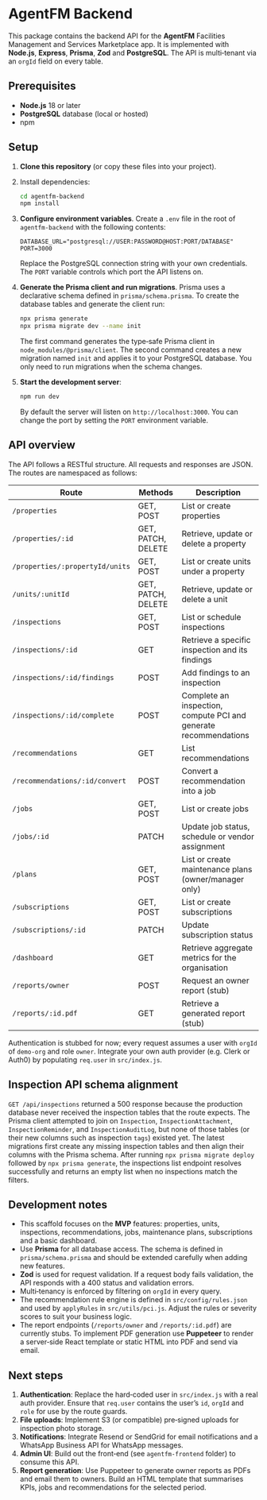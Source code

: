 # AgentFM Backend

This package contains the backend API for the **AgentFM** Facilities Management and Services Marketplace app.  It is implemented with **Node.js**, **Express**, **Prisma**, **Zod** and **PostgreSQL**.  The API is multi‑tenant via an `orgId` field on every table.

## Prerequisites

* **Node.js** 18 or later
* **PostgreSQL** database (local or hosted)
* npm

## Setup

1. **Clone this repository** (or copy these files into your project).
2. Install dependencies:

   ```sh
   cd agentfm-backend
   npm install
   ```

3. **Configure environment variables**.  Create a `.env` file in the root of `agentfm-backend` with the following contents:

   ```env
   DATABASE_URL="postgresql://USER:PASSWORD@HOST:PORT/DATABASE"
   PORT=3000
   ```

   Replace the PostgreSQL connection string with your own credentials.  The `PORT` variable controls which port the API listens on.

4. **Generate the Prisma client and run migrations**.  Prisma uses a declarative schema defined in `prisma/schema.prisma`.  To create the database tables and generate the client run:

   ```sh
   npx prisma generate
   npx prisma migrate dev --name init
   ```

   The first command generates the type‑safe Prisma client in `node_modules/@prisma/client`.  The second command creates a new migration named `init` and applies it to your PostgreSQL database.  You only need to run migrations when the schema changes.

5. **Start the development server**:

   ```sh
   npm run dev
   ```

   By default the server will listen on `http://localhost:3000`.  You can change the port by setting the `PORT` environment variable.

## API overview

The API follows a RESTful structure.  All requests and responses are JSON.  The routes are namespaced as follows:

| Route | Methods | Description |
|------|---------|-------------|
| `/properties` | GET, POST | List or create properties |
| `/properties/:id` | GET, PATCH, DELETE | Retrieve, update or delete a property |
| `/properties/:propertyId/units` | GET, POST | List or create units under a property |
| `/units/:unitId` | GET, PATCH, DELETE | Retrieve, update or delete a unit |
| `/inspections` | GET, POST | List or schedule inspections |
| `/inspections/:id` | GET | Retrieve a specific inspection and its findings |
| `/inspections/:id/findings` | POST | Add findings to an inspection |
| `/inspections/:id/complete` | POST | Complete an inspection, compute PCI and generate recommendations |
| `/recommendations` | GET | List recommendations |
| `/recommendations/:id/convert` | POST | Convert a recommendation into a job |
| `/jobs` | GET, POST | List or create jobs |
| `/jobs/:id` | PATCH | Update job status, schedule or vendor assignment |
| `/plans` | GET, POST | List or create maintenance plans (owner/manager only) |
| `/subscriptions` | GET, POST | List or create subscriptions |
| `/subscriptions/:id` | PATCH | Update subscription status |
| `/dashboard` | GET | Retrieve aggregate metrics for the organisation |
| `/reports/owner` | POST | Request an owner report (stub) |
| `/reports/:id.pdf` | GET | Retrieve a generated report (stub) |

Authentication is stubbed for now; every request assumes a user with `orgId` of `demo‑org` and role `owner`.  Integrate your own auth provider (e.g. Clerk or Auth0) by populating `req.user` in `src/index.js`.

## Inspection API schema alignment

`GET /api/inspections` returned a 500 response because the production database never received the inspection tables that the route expects.
The Prisma client attempted to join on `Inspection`, `InspectionAttachment`, `InspectionReminder`, and `InspectionAuditLog`, but none of those tables (or their new columns such as inspection `tags`) existed yet.
The latest migrations first create any missing inspection tables and then align their columns with the Prisma schema.
After running `npx prisma migrate deploy` followed by `npx prisma generate`, the inspections list endpoint resolves successfully and returns an empty list when no inspections match the filters.

## Development notes

* This scaffold focuses on the **MVP** features: properties, units, inspections, recommendations, jobs, maintenance plans, subscriptions and a basic dashboard.
* Use **Prisma** for all database access.  The schema is defined in `prisma/schema.prisma` and should be extended carefully when adding new features.
* **Zod** is used for request validation.  If a request body fails validation, the API responds with a 400 status and validation errors.
* Multi‑tenancy is enforced by filtering on `orgId` in every query.
* The recommendation rule engine is defined in `src/config/rules.json` and used by `applyRules` in `src/utils/pci.js`.  Adjust the rules or severity scores to suit your business logic.
* The report endpoints (`/reports/owner` and `/reports/:id.pdf`) are currently stubs.  To implement PDF generation use **Puppeteer** to render a server‑side React template or static HTML into PDF and send via email.

## Next steps

1. **Authentication**: Replace the hard‑coded user in `src/index.js` with a real auth provider.  Ensure that `req.user` contains the user’s `id`, `orgId` and `role` for use by the route guards.
2. **File uploads**: Implement S3 (or compatible) pre‑signed uploads for inspection photo storage.
3. **Notifications**: Integrate Resend or SendGrid for email notifications and a WhatsApp Business API for WhatsApp messages.
4. **Admin UI**: Build out the front‑end (see `agentfm-frontend` folder) to consume this API.
5. **Report generation**: Use Puppeteer to generate owner reports as PDFs and email them to owners.  Build an HTML template that summarises KPIs, jobs and recommendations for the selected period.
